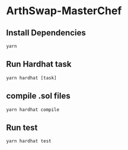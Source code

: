 # ArthSwap-MasterChef

## Install Dependencies

`yarn`

## Run Hardhat task

`yarn hardhat [task]`

## compile .sol files

`yarn hardhat compile`

## Run test

`yarn hardhat test`
